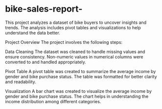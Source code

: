 # bike-sales-report-
This project analyzes a dataset of bike buyers to uncover insights and trends. The analysis includes pivot tables and visualizations to help understand the data better.

Project Overview
The project involves the following steps:

Data Cleaning
The dataset was cleaned to handle missing values and ensure consistency. Non-numeric values in numerical columns were converted to  and handled appropriately.

Pivot Table
A pivot table was created to summarize the average income by gender and bike purchase status. The table was formatted for better clarity and readability.

Visualization
A bar chart was created to visualize the average income by gender and bike purchase status. The chart helps in understanding the income distribution among different categories.
